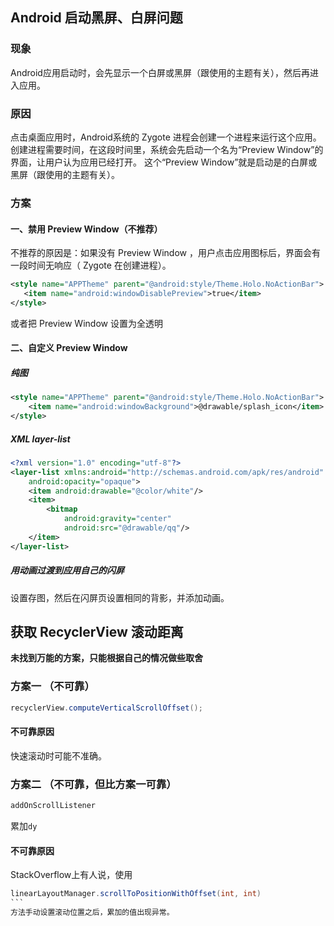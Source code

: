 ---
---

## Android 启动黑屏、白屏问题

### 现象

Android应用启动时，会先显示一个白屏或黑屏（跟使用的主题有关），然后再进入应用。

### 原因

点击桌面应用时，Android系统的 Zygote 进程会创建一个进程来运行这个应用。
创建进程需要时间，在这段时间里，系统会先启动一个名为“Preview Window”的界面，让用户认为应用已经打开。
这个“Preview Window”就是启动是的白屏或黑屏（跟使用的主题有关）。

### 方案

#### 一、禁用 Preview Window（不推荐）

不推荐的原因是：如果没有 Preview Window ，用户点击应用图标后，界面会有一段时间无响应（ Zygote 在创建进程）。
```xml
<style name="APPTheme" parent="@android:style/Theme.Holo.NoActionBar">
   <item name="android:windowDisablePreview">true</item>
</style>
```
或者把 Preview Window 设置为全透明

#### 二、自定义 Preview Window

##### 纯图
```xml
<style name="APPTheme" parent="@android:style/Theme.Holo.NoActionBar">
    <item name="android:windowBackground">@drawable/splash_icon</item>
</style>
```

##### XML layer-list
```xml
<?xml version="1.0" encoding="utf-8"?>
<layer-list xmlns:android="http://schemas.android.com/apk/res/android"
    android:opacity="opaque">
    <item android:drawable="@color/white"/>
    <item>
        <bitmap
            android:gravity="center"
            android:src="@drawable/qq"/>
    </item>
</layer-list>
```

##### 用动画过渡到应用自己的闪屏

设置存图，然后在闪屏页设置相同的背影，并添加动画。

## 获取 RecyclerView 滚动距离

**未找到万能的方案，只能根据自己的情况做些取舍**

### 方案一 （不可靠）

```java
recyclerView.computeVerticalScrollOffset();
```
#### 不可靠原因
快速滚动时可能不准确。

### 方案二 （不可靠，但比方案一可靠）

```java
addOnScrollListener
```
累加`dy`

#### 不可靠原因
StackOverflow上有人说，使用
````java
linearLayoutManager.scrollToPositionWithOffset(int, int)
```
方法手动设置滚动位置之后，累加的值出现异常。

